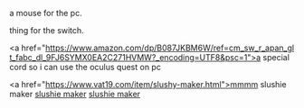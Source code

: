 
<p><a href="https://www.amazon.com/dp/B09KT7DGQM/ref=cm_sw_r_apan_glt_fabc_M240J265DHHQYQF24GX6?psc=1">a mouse for the pc</a>.</p>
 
  
<p><a href="https://www.amazon.com/dp/B09M9XD929/ref=cm_sw_r_apan_glt_fabc_XXY0C2Y3BB36JN3JY7P2?_encoding=UTF8&psc=1">thing for the switch</a>.</p>

<a href="https://www.amazon.com/dp/B087JKBM6W/ref=cm_sw_r_apan_glt_fabc_dl_9FJ6SYMX0EA2C271HVMW?_encoding=UTF8&psc=1">a special cord so i 
can use the oculus quest on pc</a>

<a href="https://www.vat19.com/item/slushy-maker.html">mmmm slushie maker</a>
<a href="https://www.vat19.com/item/slushy-maker.html">slushie maker</a>
<a href="url">slushie maker</a>
